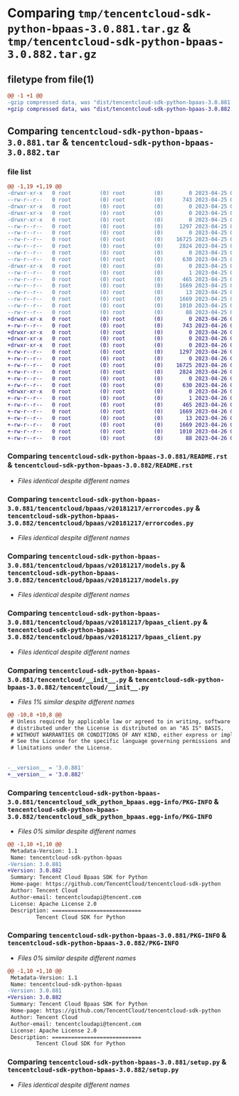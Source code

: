 # Comparing `tmp/tencentcloud-sdk-python-bpaas-3.0.881.tar.gz` & `tmp/tencentcloud-sdk-python-bpaas-3.0.882.tar.gz`

## filetype from file(1)

```diff
@@ -1 +1 @@
-gzip compressed data, was "dist/tencentcloud-sdk-python-bpaas-3.0.881.tar", last modified: Tue Apr 25 00:23:21 2023, max compression
+gzip compressed data, was "dist/tencentcloud-sdk-python-bpaas-3.0.882.tar", last modified: Wed Apr 26 02:53:39 2023, max compression
```

## Comparing `tencentcloud-sdk-python-bpaas-3.0.881.tar` & `tencentcloud-sdk-python-bpaas-3.0.882.tar`

### file list

```diff
@@ -1,19 +1,19 @@
-drwxr-xr-x   0 root         (0) root         (0)        0 2023-04-25 00:23:21.000000 tencentcloud-sdk-python-bpaas-3.0.881/
--rw-r--r--   0 root         (0) root         (0)      743 2023-04-25 00:23:21.000000 tencentcloud-sdk-python-bpaas-3.0.881/README.rst
-drwxr-xr-x   0 root         (0) root         (0)        0 2023-04-25 00:23:21.000000 tencentcloud-sdk-python-bpaas-3.0.881/tencentcloud/
-drwxr-xr-x   0 root         (0) root         (0)        0 2023-04-25 00:23:21.000000 tencentcloud-sdk-python-bpaas-3.0.881/tencentcloud/bpaas/
-drwxr-xr-x   0 root         (0) root         (0)        0 2023-04-25 00:23:21.000000 tencentcloud-sdk-python-bpaas-3.0.881/tencentcloud/bpaas/v20181217/
--rw-r--r--   0 root         (0) root         (0)     1297 2023-04-25 00:23:21.000000 tencentcloud-sdk-python-bpaas-3.0.881/tencentcloud/bpaas/v20181217/errorcodes.py
--rw-r--r--   0 root         (0) root         (0)        0 2023-04-25 00:23:21.000000 tencentcloud-sdk-python-bpaas-3.0.881/tencentcloud/bpaas/v20181217/__init__.py
--rw-r--r--   0 root         (0) root         (0)    16725 2023-04-25 00:23:21.000000 tencentcloud-sdk-python-bpaas-3.0.881/tencentcloud/bpaas/v20181217/models.py
--rw-r--r--   0 root         (0) root         (0)     2824 2023-04-25 00:23:21.000000 tencentcloud-sdk-python-bpaas-3.0.881/tencentcloud/bpaas/v20181217/bpaas_client.py
--rw-r--r--   0 root         (0) root         (0)        0 2023-04-25 00:23:21.000000 tencentcloud-sdk-python-bpaas-3.0.881/tencentcloud/bpaas/__init__.py
--rw-r--r--   0 root         (0) root         (0)      630 2023-04-25 00:23:21.000000 tencentcloud-sdk-python-bpaas-3.0.881/tencentcloud/__init__.py
-drwxr-xr-x   0 root         (0) root         (0)        0 2023-04-25 00:23:21.000000 tencentcloud-sdk-python-bpaas-3.0.881/tencentcloud_sdk_python_bpaas.egg-info/
--rw-r--r--   0 root         (0) root         (0)        1 2023-04-25 00:23:21.000000 tencentcloud-sdk-python-bpaas-3.0.881/tencentcloud_sdk_python_bpaas.egg-info/dependency_links.txt
--rw-r--r--   0 root         (0) root         (0)      465 2023-04-25 00:23:21.000000 tencentcloud-sdk-python-bpaas-3.0.881/tencentcloud_sdk_python_bpaas.egg-info/SOURCES.txt
--rw-r--r--   0 root         (0) root         (0)     1669 2023-04-25 00:23:21.000000 tencentcloud-sdk-python-bpaas-3.0.881/tencentcloud_sdk_python_bpaas.egg-info/PKG-INFO
--rw-r--r--   0 root         (0) root         (0)       13 2023-04-25 00:23:21.000000 tencentcloud-sdk-python-bpaas-3.0.881/tencentcloud_sdk_python_bpaas.egg-info/top_level.txt
--rw-r--r--   0 root         (0) root         (0)     1669 2023-04-25 00:23:21.000000 tencentcloud-sdk-python-bpaas-3.0.881/PKG-INFO
--rw-r--r--   0 root         (0) root         (0)     1010 2023-04-25 00:23:21.000000 tencentcloud-sdk-python-bpaas-3.0.881/setup.py
--rw-r--r--   0 root         (0) root         (0)       88 2023-04-25 00:23:21.000000 tencentcloud-sdk-python-bpaas-3.0.881/setup.cfg
+drwxr-xr-x   0 root         (0) root         (0)        0 2023-04-26 02:53:39.000000 tencentcloud-sdk-python-bpaas-3.0.882/
+-rw-r--r--   0 root         (0) root         (0)      743 2023-04-26 02:53:39.000000 tencentcloud-sdk-python-bpaas-3.0.882/README.rst
+drwxr-xr-x   0 root         (0) root         (0)        0 2023-04-26 02:53:39.000000 tencentcloud-sdk-python-bpaas-3.0.882/tencentcloud/
+drwxr-xr-x   0 root         (0) root         (0)        0 2023-04-26 02:53:39.000000 tencentcloud-sdk-python-bpaas-3.0.882/tencentcloud/bpaas/
+drwxr-xr-x   0 root         (0) root         (0)        0 2023-04-26 02:53:39.000000 tencentcloud-sdk-python-bpaas-3.0.882/tencentcloud/bpaas/v20181217/
+-rw-r--r--   0 root         (0) root         (0)     1297 2023-04-26 02:53:39.000000 tencentcloud-sdk-python-bpaas-3.0.882/tencentcloud/bpaas/v20181217/errorcodes.py
+-rw-r--r--   0 root         (0) root         (0)        0 2023-04-26 02:53:39.000000 tencentcloud-sdk-python-bpaas-3.0.882/tencentcloud/bpaas/v20181217/__init__.py
+-rw-r--r--   0 root         (0) root         (0)    16725 2023-04-26 02:53:39.000000 tencentcloud-sdk-python-bpaas-3.0.882/tencentcloud/bpaas/v20181217/models.py
+-rw-r--r--   0 root         (0) root         (0)     2824 2023-04-26 02:53:39.000000 tencentcloud-sdk-python-bpaas-3.0.882/tencentcloud/bpaas/v20181217/bpaas_client.py
+-rw-r--r--   0 root         (0) root         (0)        0 2023-04-26 02:53:39.000000 tencentcloud-sdk-python-bpaas-3.0.882/tencentcloud/bpaas/__init__.py
+-rw-r--r--   0 root         (0) root         (0)      630 2023-04-26 02:53:39.000000 tencentcloud-sdk-python-bpaas-3.0.882/tencentcloud/__init__.py
+drwxr-xr-x   0 root         (0) root         (0)        0 2023-04-26 02:53:39.000000 tencentcloud-sdk-python-bpaas-3.0.882/tencentcloud_sdk_python_bpaas.egg-info/
+-rw-r--r--   0 root         (0) root         (0)        1 2023-04-26 02:53:39.000000 tencentcloud-sdk-python-bpaas-3.0.882/tencentcloud_sdk_python_bpaas.egg-info/dependency_links.txt
+-rw-r--r--   0 root         (0) root         (0)      465 2023-04-26 02:53:39.000000 tencentcloud-sdk-python-bpaas-3.0.882/tencentcloud_sdk_python_bpaas.egg-info/SOURCES.txt
+-rw-r--r--   0 root         (0) root         (0)     1669 2023-04-26 02:53:39.000000 tencentcloud-sdk-python-bpaas-3.0.882/tencentcloud_sdk_python_bpaas.egg-info/PKG-INFO
+-rw-r--r--   0 root         (0) root         (0)       13 2023-04-26 02:53:39.000000 tencentcloud-sdk-python-bpaas-3.0.882/tencentcloud_sdk_python_bpaas.egg-info/top_level.txt
+-rw-r--r--   0 root         (0) root         (0)     1669 2023-04-26 02:53:39.000000 tencentcloud-sdk-python-bpaas-3.0.882/PKG-INFO
+-rw-r--r--   0 root         (0) root         (0)     1010 2023-04-26 02:53:39.000000 tencentcloud-sdk-python-bpaas-3.0.882/setup.py
+-rw-r--r--   0 root         (0) root         (0)       88 2023-04-26 02:53:39.000000 tencentcloud-sdk-python-bpaas-3.0.882/setup.cfg
```

### Comparing `tencentcloud-sdk-python-bpaas-3.0.881/README.rst` & `tencentcloud-sdk-python-bpaas-3.0.882/README.rst`

 * *Files identical despite different names*

### Comparing `tencentcloud-sdk-python-bpaas-3.0.881/tencentcloud/bpaas/v20181217/errorcodes.py` & `tencentcloud-sdk-python-bpaas-3.0.882/tencentcloud/bpaas/v20181217/errorcodes.py`

 * *Files identical despite different names*

### Comparing `tencentcloud-sdk-python-bpaas-3.0.881/tencentcloud/bpaas/v20181217/models.py` & `tencentcloud-sdk-python-bpaas-3.0.882/tencentcloud/bpaas/v20181217/models.py`

 * *Files identical despite different names*

### Comparing `tencentcloud-sdk-python-bpaas-3.0.881/tencentcloud/bpaas/v20181217/bpaas_client.py` & `tencentcloud-sdk-python-bpaas-3.0.882/tencentcloud/bpaas/v20181217/bpaas_client.py`

 * *Files identical despite different names*

### Comparing `tencentcloud-sdk-python-bpaas-3.0.881/tencentcloud/__init__.py` & `tencentcloud-sdk-python-bpaas-3.0.882/tencentcloud/__init__.py`

 * *Files 1% similar despite different names*

```diff
@@ -10,8 +10,8 @@
 # Unless required by applicable law or agreed to in writing, software
 # distributed under the License is distributed on an "AS IS" BASIS,
 # WITHOUT WARRANTIES OR CONDITIONS OF ANY KIND, either express or implied.
 # See the License for the specific language governing permissions and
 # limitations under the License.
 
 
-__version__ = '3.0.881'
+__version__ = '3.0.882'
```

### Comparing `tencentcloud-sdk-python-bpaas-3.0.881/tencentcloud_sdk_python_bpaas.egg-info/PKG-INFO` & `tencentcloud-sdk-python-bpaas-3.0.882/tencentcloud_sdk_python_bpaas.egg-info/PKG-INFO`

 * *Files 0% similar despite different names*

```diff
@@ -1,10 +1,10 @@
 Metadata-Version: 1.1
 Name: tencentcloud-sdk-python-bpaas
-Version: 3.0.881
+Version: 3.0.882
 Summary: Tencent Cloud Bpaas SDK for Python
 Home-page: https://github.com/TencentCloud/tencentcloud-sdk-python
 Author: Tencent Cloud
 Author-email: tencentcloudapi@tencent.com
 License: Apache License 2.0
 Description: ============================
         Tencent Cloud SDK for Python
```

### Comparing `tencentcloud-sdk-python-bpaas-3.0.881/PKG-INFO` & `tencentcloud-sdk-python-bpaas-3.0.882/PKG-INFO`

 * *Files 0% similar despite different names*

```diff
@@ -1,10 +1,10 @@
 Metadata-Version: 1.1
 Name: tencentcloud-sdk-python-bpaas
-Version: 3.0.881
+Version: 3.0.882
 Summary: Tencent Cloud Bpaas SDK for Python
 Home-page: https://github.com/TencentCloud/tencentcloud-sdk-python
 Author: Tencent Cloud
 Author-email: tencentcloudapi@tencent.com
 License: Apache License 2.0
 Description: ============================
         Tencent Cloud SDK for Python
```

### Comparing `tencentcloud-sdk-python-bpaas-3.0.881/setup.py` & `tencentcloud-sdk-python-bpaas-3.0.882/setup.py`

 * *Files identical despite different names*

